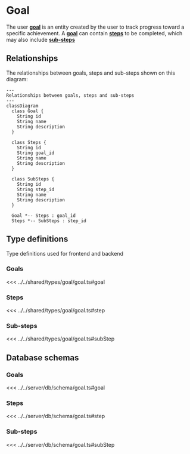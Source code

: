 # Goal

The user <u><b>goal</b></u> is an entity created by the user to track progress toward a specific achievement. A <u><b>goal</b></u> can contain <u><b>steps</b></u> to be completed, which may also include <u><b>sub-steps</b></u>

## Relationships

The relationships between goals, steps and sub-steps shown on this diagram:

```mermaid
---
Relationships between goals, steps and sub-steps
---
classDiagram
  class Goal {
    String id
    String name
    String description
  }

  class Steps {
    String id
    String goal_id
    String name
    String description
  }

  class SubSteps {
    String id
    String step_id
    String name
    String description
  }

  Goal *-- Steps : goal_id
  Steps *-- SubSteps : step_id
```

## Type definitions

Type definitions used for frontend and backend

### Goals

<<< ../../shared/types/goal/goal.ts#goal

### Steps

<<< ../../shared/types/goal/goal.ts#step

### Sub-steps

<<< ../../shared/types/goal/goal.ts#subStep

## Database schemas

### Goals

<<< ../../server/db/schema/goal.ts#goal

### Steps

<<< ../../server/db/schema/goal.ts#step

### Sub-steps

<<< ../../server/db/schema/goal.ts#subStep
